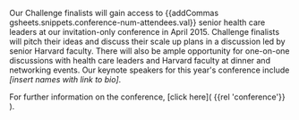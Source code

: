Our Challenge finalists will gain access to {{addCommas gsheets.snippets.conference-num-attendees.val}} senior health care leaders at our invitation-only conference in April 2015. Challenge finalists will pitch their ideas and discuss their scale up plans in a discussion led by senior Harvard faculty. There will also be ample opportunity for one-on-one discussions with health care leaders and Harvard faculty at dinner and networking events. Our keynote speakers for this year's conference include *[insert names with link to bio]*.

For further information on the conference, [click here]( {{rel 'conference'}} ).